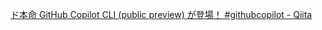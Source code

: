 [ド本命 GitHub Copilot CLI (public preview) が登場！ #githubcopilot - Qiita](https://qiita.com/masakinihirota/items/3a983f01cffc941ac101)

